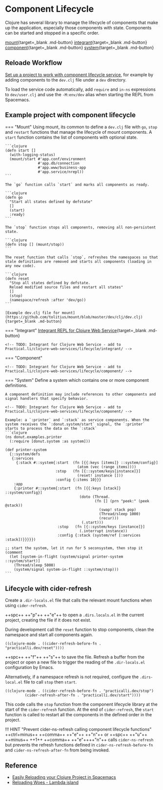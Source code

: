 # Component Lifecycle

Clojure has several library to manage the lifecycle of components that make up the application, especially those components with state. Components can be started and stopped in a specific order.

[mount](https://github.com/tolitius/mount){target=_blank .md-button}
[integrant](https://github.com/weavejester/integrant){target=_blank .md-button}
[component](https://github.com/stuartsierra/component){target=_blank .md-button}
[system](https://github.com/donut-party/system){target=_blank .md-button}



## Reloade Workflow

[Set up a project to work with component lifecycle service](https://practical.li/clojure/clojure-cli/projects/configure-repl-startup.html), for example by adding components to the `dev.clj` file under a `dev` directory.

To load the service code automatically, add `require` and `in-ns` expressions to `dev/user.clj` and use the `-M:env/dev` alias when starting the REPL from Spacemacs.


## Example project with component lifecycle

=== "Mount"
    Using mount, its common to define a `dev.clj` file with `go`, `stop` and `restart` functions that manage the lifecycle of mount components.  A `start` function contains the list of components with optional state.

    ```clojure
    (defn start []
      (with-logging-status)
      (mount/start #'app.conf/environment
                   #'app.db/connection
                   #'app.www/business-app
                   #'app.service/nrepl))
    ```

    The `go` function calls `start` and marks all components as ready.

    ```clojure
    (defn go
      "Start all states defined by defstate"
      []
      (start)
      :ready)
    ```

    The `stop` function stops all components, removing all non-persistent state.

    ```clojure
    (defn stop [] (mount/stop))
    ```

    The reset function that calls `stop`, refreshes the namespaces so that stale definitions are removed and starts all components (loading in any new code).

    ```clojure
    (defn reset
      "Stop all states defined by defstate.
      Reload modified source files and restart all states"
      []
      (stop)
      (namespace/refresh :after 'dev/go))
    ```

    [Example dev.clj file for mount](https://github.com/tolitius/mount/blob/master/dev/clj/dev.clj){target=_blank .md-button}


=== "Integrant"
    [Integrant REPL for Clojure Web Service](https://practical.li/clojure-web-services/repl-driven-development/integrant-repl/){target=_blank .md-button}

    <!-- TODO: Integrant for Clojure Web Service - add to Practical.li/clojure-web-services/lifecycle/integrant/ -->

=== "Component"

    <!-- TODO: Integrant for Clojure Web Service - add to Practical.li/clojure-web-services/lifecycle/component/ -->


=== "System"
    Define a system which contains one or more component definitions.

    A component definition may include references to other components and signal handlers that specify behavior.

    <!-- TODO: Integrant for Clojure Web Service - add to Practical.li/clojure-web-services/lifecycle/component/ -->

    Example: a `:printer` and `:stack` as service components. When the system receives the `:donut.system/start` signal, the `:printer` starts to process the data on the `:stack`
    ```clojure
    (ns donut.examples.printer
      (:require [donut.system :as system]))

    (def printer-system
      {::system/defs
       {:services
         {:stack #::system{:start  (fn [{{:keys [items]} ::system/config}]
                                     (atom (vec (range items))))
                           :stop   (fn [{::system/keys[instance]}]
                                     (reset! instance []))
                           :config {:items 10}}}
        :app
        {:printer #::system{:start  (fn [{{:keys [stack]} ::system/config}]
                                      (doto (Thread.
                                             (fn [] (prn "peek:" (peek @stack))
                                               (swap! stack pop)
                                               (Thread/sleep 1000)
                                               (recur)))
                                       (.start)))
                            :stop   (fn [{::system/keys [instance]}]
                                      (.interrupt instance))
                            :config {:stack (system/ref [:services :stack])}}}}})

    ;; start the system, let it run for 5 seconsystem, then stop it
    (comment
      (let [system-in-flight (system/signal printer-system ::system/start)]
        (Thread/sleep 5000)
        (system/signal system-in-flight ::system/stop)))
    ```


## Lifecycle with cider-refresh

Create a `.dir-locals.el` file that calls the relevant mount functions when using `cider-refresh`.

++spc++ ++"p"++ ++"e"++ to open a `.dirs.locals.el` in the current project, creating the file if it does not exist.

During development call the `reset` function to stop components, clean the namespace and start all components again.

```elisp
((clojure-mode . ((cider-refresh-before-fn . "practicalli.dev/reset"))))
```

++spc++ ++"f"++ ++"s"++ to save the file.  Refresh a buffer from the project or open a new file to trigger the reading of the `.dir-locals.el` configuration by Emacs.

Alternatively, if a namespace refresh is not required, configure the `.dirs-local.el` file to call `stop` then `start`.

```elisp
((clojure-mode . ((cider-refresh-before-fn . "practicalli.dev/stop")
         (cider-refresh-after-fn . "practicalli.dev/start"))))
```

This code calls the `stop` function from the component lifecycle library at the start of the `cider-refresh` function.  At the end of `cider-refresh`, the `start` function is called to restart all the components in the defined order in the project.

!!! HINT "Prevent cider-ns-refresh calling component lifecycle functions"
    ++ctrl+minus++ ++comma++ ++"e"++ ++"n"++ or ++spc++ ++"u"++ ++minus++ ++1++ ++comma++  ++"e"++++"n"++ calls `cider-ns-refresh` but prevents the refresh functions defined in `cider-ns-refresh-before-fn` and `cider-ns-refresh-after-fn` from being invoked.


## Reference

* [Easily Reloading your Clojure Project in Spacemacs](https://spin.atomicobject.com/2018/01/20/reload-clojure-spacemacs/)
* [Reloading Woes - Lambda island](https://lambdaisland.com/blog/2018-02-09-reloading-woes)
